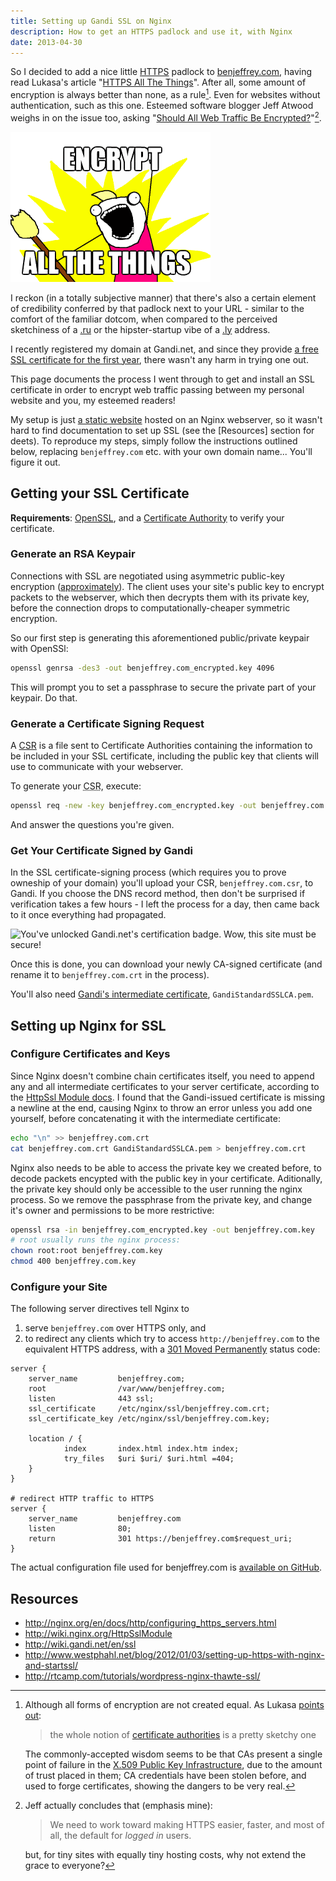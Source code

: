```yaml
---
title: Setting up Gandi SSL on Nginx
description: How to get an HTTPS padlock and use it, with Nginx
date: 2013-04-30
---
```


So I decided to add a nice little [HTTPS][] padlock to
[benjeffrey.com][], having read Lukasa's article "[HTTPS All The
Things][lukasa]". After all, some amount of encryption is always better
than none, as a rule[^CAs]. Even for websites without authentication,
such as this one. Esteemed software blogger Jeff Atwood weighs in on the
issue too, asking "[Should All Web Traffic Be Encrypted?][]"[^ch].

![Requisite meme.](/images/encrypt-all-the-things.png)

I reckon (in a totally subjective manner) that there's also a certain
element of credibility conferred by that padlock next to your URL -
similar to the comfort of the familiar dotcom, when compared to the
perceived sketchiness of a [.ru](https://en.wikipedia.org/wiki/.ru) or
the hipster-startup vibe of a [.ly](https://en.wikipedia.org/wiki/.ly)
address.

I recently registered my domain at Gandi.net, and since they provide [a
free SSL certificate for the first year][Gandi SSL], there wasn't any
harm in trying one out.

This page documents the process I went through to get and install an SSL
certificate in order to encrypt web traffic passing between my personal
website and you, my esteemed readers!

My setup is just [a static website][building] hosted on an Nginx
webserver, so it wasn't hard to find documentation to set up SSL (see
the [Resources] section for deets). To reproduce my steps, simply follow
the instructions outlined below, replacing `benjeffrey.com` etc. with
your own domain name... You'll figure it out.


Getting your SSL Certificate
----------------------------

**Requirements**: [OpenSSL](https://www.openssl.org/), and a [Certificate
Authority][CA] to verify your certificate.

### Generate an RSA Keypair

Connections with SSL are negotiated using asymmetric public-key
encryption ([approximately][ssl]). The client uses your site's public key
to encrypt packets to the webserver, which then decrypts them with its
private key, before the connection drops to computationally-cheaper
symmetric encryption.

So our first step is generating this aforementioned public/private
keypair with OpenSSl:

```bash
openssl genrsa -des3 -out benjeffrey.com_encrypted.key 4096
```

This will prompt you to set a passphrase to secure the private part of your keypair. Do that.


### Generate a Certificate Signing Request

A [CSR] is a file sent to Certificate Authorities containing the
information to be included in your SSL certificate, including the public
key that clients will use to communicate with your webserver.

To generate your <abbr title="Certificate Signing Request">CSR</abbr>,
execute:

```bash
openssl req -new -key benjeffrey.com_encrypted.key -out benjeffrey.com.csr
```

And answer the questions you're given.


### Get Your Certificate Signed by Gandi

In the SSL certificate-signing process (which requires you to prove
owneship of your domain) you'll upload your CSR, `benjeffrey.com.csr`, to
Gandi. If you choose the DNS record method, then don't be surprised if
verification takes a few hours - I left the process for a day, then came
back to it once everything had propagated.

![You've unlocked Gandi.net's certification badge. Wow, this site must be secure!](https://www.gandi.net/static/images/ssl/GANDI_SSL_logo_B_std_en.png)

Once this is done, you can download your newly CA-signed certificate (and
rename it to `benjeffrey.com.crt` in the process).

You'll also need [Gandi's intermediate certificate][Gandi cert],
`GandiStandardSSLCA.pem`.


Setting up Nginx for SSL
------------------------

### Configure Certificates and Keys

Since Nginx doesn't combine chain certificates itself, you need to append
any and all intermediate certificates to your server certificate,
according to the [HttpSsl Module docs][HttpSsl]. I found that
the Gandi-issued certificate is missing a newline at the end,
causing Nginx to throw an error unless you add one yourself,
before concatenating it with the intermediate certificate:

```bash
echo "\n" >> benjeffrey.com.crt
cat benjeffrey.com.crt GandiStandardSSLCA.pem > benjeffrey.com.crt
```

Nginx also needs to be able to access the private key we created before,
to decode packets encypted with the public key in your certificate.
Aditionally, the private key should only be accessible to the user
running the nginx process. So we remove the passphrase from the private
key, and change it's owner and permissions to be more restrictive:

```bash
openssl rsa -in benjeffrey.com_encrypted.key -out benjeffrey.com.key
# root usually runs the nginx process:
chown root:root benjeffrey.com.key
chmod 400 benjeffrey.com.key
```


### Configure your Site

The following server directives tell Nginx to

1. serve `benjeffrey.com` over HTTPS only, and
2. to redirect any clients which try to access `http://benjeffrey.com`
    to the equivalent HTTPS address,
    with a [301 Moved Permanently][301] status code:

```
server {
    server_name         benjeffrey.com;
    root                /var/www/benjeffrey.com;
    listen              443 ssl;
    ssl_certificate     /etc/nginx/ssl/benjeffrey.com.crt;
    ssl_certificate_key /etc/nginx/ssl/benjeffrey.com.key;

    location / {
            index       index.html index.htm index;
            try_files   $uri $uri/ $uri.html =404;
    }
}

# redirect HTTP traffic to HTTPS
server {
    server_name         benjeffrey.com
    listen              80;
    return              301 https://benjeffrey.com$request_uri;
}
```

The actual configuration file used for benjeffrey.com is [available on
GitHub][nginx-conf].


Resources
---------

* <http://nginx.org/en/docs/http/configuring_https_servers.html>
* <http://wiki.nginx.org/HttpSslModule>
* <http://wiki.gandi.net/en/ssl>
* <http://www.westphahl.net/blog/2012/01/03/setting-up-https-with-nginx-and-startssl/>
* <http://rtcamp.com/tutorials/wordpress-nginx-thawte-ssl/>


<!-- footnotes -->

[^CAs]: Although all forms of encryption are not created equal.
    As Lukasa [points out][lukasa]:

    > the whole notion of [certificate authorities][CA] is a pretty sketchy one

    The commonly-accepted wisdom seems to be that CAs present a single
    point of failure in the [X.509 Public Key Infrastructure][x509],
    due to the amount of trust placed in them;
    CA credentials have been stolen before, and used to forge
    certificates, showing the dangers to be very real.
[^ch]: Jeff actually concludes that (emphasis mine):

    > We need to work toward making HTTPS easier, faster,
    > and most of all, the default for *logged in* users.

    but, for tiny sites with equally tiny hosting costs, why not extend
    the grace to everyone?



<!-- links -->

[CSR]: http://en.wikipedia.org/wiki/Certificate_signing_request "Certificate Signing Request"
[HttpSsl]: http://wiki.nginx.org/HttpSslModule
[nginx https]: http://nginx.org/en/docs/http/configuring_https_servers.html
[Gandi cert]: http://wiki.gandi.net/en/ssl/intermediate
[lukasa]: https://lukasa.co.uk/2013/03/HTTPS_All_The_Things/
[HTTPS]: http://en.wikipedia.org/wiki/HTTP_Secure
[benjeffrey.com]: https://benjeffrey.com
[Gandi]: https://www.gandi.net/
[Gandi SSL]: https://www.gandi.net/domain/ssl
[building]: https://benjeffrey.com/posts/building-benjeffrey.com-with-hakyll
[verify]: https://www.gandi.net/ssl/secured/benjeffrey.com/30951/ccb4de3b85
[Should All Web Traffic Be Encrypted?]: http://www.codinghorror.com/blog/2012/02/should-all-web-traffic-be-encrypted.html
[CA]: http://en.wikipedia.org/wiki/Certificate_authority
[x509]: http://en.wikipedia.org/wiki/X.509
[ssl]: http://en.wikipedia.org/wiki/Secure_Sockets_Layer#Simple_TLS_handshake
[nginx-conf]: https://github.com/jeffbr13/benjeffrey.com/blob/master/nginx
[301]: http://en.wikipedia.org/wiki/HTTP_301

